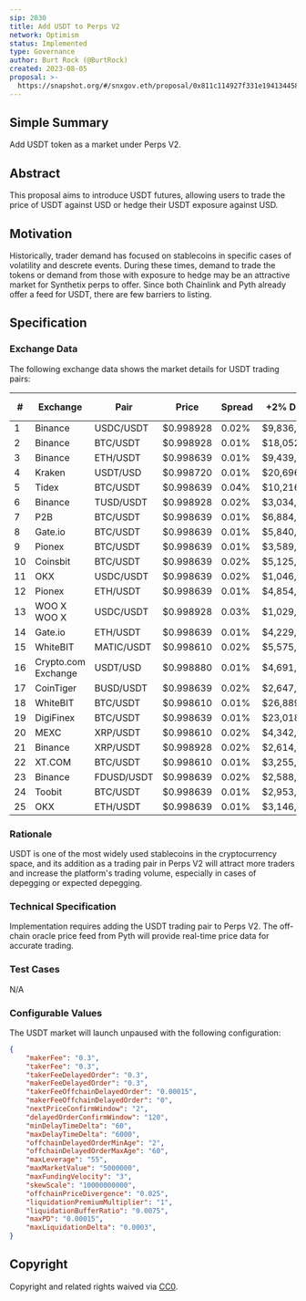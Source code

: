 ```yaml
---
sip: 2030
title: Add USDT to Perps V2
network: Optimism
status: Implemented
type: Governance
author: Burt Rock (@BurtRock)
created: 2023-08-05
proposal: >-
  https://snapshot.org/#/snxgov.eth/proposal/0x811c114927f331e1941344582bda90ea6d7efed844d96d354075de7002fcce9e
---
```


## Simple Summary

Add USDT token as a market under Perps V2.

## Abstract

This proposal aims to introduce USDT futures, allowing users to trade the price of USDT against USD or hedge their USDT exposure against USD.

## Motivation

Historically, trader demand has focused on stablecoins in specific cases of volatility and descrete events. During these times, demand to trade the tokens or demand from those with exposure to hedge may be an attractive market for Synthetix perps to offer. Since both Chainlink and Pyth already offer a feed for USDT, there are few barriers to listing.

## Specification

### Exchange Data

The following exchange data shows the market details for USDT trading pairs:

| #   | Exchange               | Pair         | Price    | Spread | +2% Depth   | -2% Depth   | 24h Volume     | Volume % |
|-----|------------------------|--------------|----------|--------|-------------|-------------|----------------|----------|
| 1   | Binance                | USDC/USDT    | $0.998928 | 0.02%  | $9,836,192  | $69,922,744  | $183,094,315   | 1.18%    |
| 2   | Binance                | BTC/USDT     | $0.998928 | 0.01%  | $18,052,093 | $12,368,439  | $526,710,617   | 3.40%    |
| 3   | Binance                | ETH/USDT     | $0.998639 | 0.01%  | $9,439,909  | $18,515,885  | $243,221,771   | 1.57%    |
| 4   | Kraken                 | USDT/USD     | $0.998720 | 0.01%  | $20,696,667 | $3,054,989   | $48,992,252    | 0.32%    |
| 5   | Tidex                  | BTC/USDT     | $0.998639 | 0.04%  | $10,216,763 | $9,796,456   | $43,783,137    | 0.28%    |
| 6   | Binance                | TUSD/USDT    | $0.998928 | 0.02%  | $3,034,494  | $13,552,822  | $136,287,462   | 0.88%    |
| 7   | P2B                    | BTC/USDT     | $0.998639 | 0.01%  | $6,884,215  | $5,235,843   | $133,496,042   | 0.86%    |
| 8   | Gate.io                | BTC/USDT     | $0.998639 | 0.01%  | $5,840,093  | $6,333,680   | $55,203,518    | 0.36%    |
| 9   | Pionex                 | BTC/USDT     | $0.998639 | 0.01%  | $3,589,352  | $5,756,366   | $258,971,987   | 1.67%    |
| 10  | Coinsbit               | BTC/USDT     | $0.998639 | 0.02%  | $5,125,960  | $5,007,220   | $47,619,996    | 0.31%    |
| 11  | OKX                    | USDC/USDT    | $0.998639 | 0.02%  | $1,046,743  | $9,416,925   | $5,588,158     | 0.04%    |
| 12  | Pionex                 | ETH/USDT     | $0.998639 | 0.01%  | $4,854,866  | $4,105,417   | $146,473,997   | 0.95%    |
| 13  | WOO X WOO X            | USDC/USDT    | $0.998928 | 0.03%  | $1,029,118  | $9,439,708   | $3,003,186     | 0.02%    |
| 14  | Gate.io                | ETH/USDT     | $0.998639 | 0.01%  | $4,229,620  | $5,216,106   | $32,048,672    | 0.21%    |
| 15  | WhiteBIT               | MATIC/USDT   | $0.998610 | 0.02%  | $5,575,906  | $4,045,685   | $5,594,943     | 0.04%    |
| 16  | Crypto.com Exchange    | USDT/USD     | $0.998880 | 0.01%  | $4,691,432  | $4,714,225   | $4,105,087     | 0.03%    |
| 17  | CoinTiger              | BUSD/USDT    | $0.998639 | 0.02%  | $2,647,336  | $6,335,241   | $31,901,430    | 0.21%    |
| 18  | WhiteBIT               | BTC/USDT     | $0.998610 | 0.01%  | $26,889,400 | $16,222,734  | $65,206,973    | 0.42%    |
| 19  | DigiFinex              | BTC/USDT     | $0.998639 | 0.01%  | $23,018,792 | $18,453,213  | $204,232,516   | 1.32%    |
| 20  | MEXC                   | XRP/USDT     | $0.998610 | 0.02%  | $4,342,330  | $4,132,973   | $23,018,515    | -        |
| 21  | Binance                | XRP/USDT     | $0.998928 | 0.02%  | $2,614,830  | $3,437,175   | $260,899,893   | 1.68%    |
| 22  | XT.COM                 | BTC/USDT     | $0.998610 | 0.01%  | $3,255,617  | $3,236,361   | $207,744,898   | 1.34%    |
| 23  | Binance                | FDUSD/USDT   | $0.998639 | 0.02%  | $2,588,505  | $5,734,552   | $17,695,917    | 0.11%    |
| 24  | Toobit                 | BTC/USDT     | $0.998639 | 0.01%  | $2,953,710  | $3,188,673   | $203,772,659   | 1.32%    |
| 25  | OKX                    | ETH/USDT     | $0.998639 | 0.01%  | $3,146,718  | $4,359,803   | $63,736,907    | 0.41%    |

### Rationale

USDT is one of the most widely used stablecoins in the cryptocurrency space, and its addition as a trading pair in Perps V2 will attract more traders and increase the platform's trading volume, especially in cases of depegging or expected depegging.

### Technical Specification

Implementation requires adding the USDT trading pair to Perps V2. The off-chain oracle price feed from Pyth will provide real-time price data for accurate trading.

### Test Cases

N/A

### Configurable Values

The USDT market will launch unpaused with the following configuration:

```json
{
    "makerFee": "0.3",
    "takerFee": "0.3",
    "takerFeeDelayedOrder": "0.3",
    "makerFeeDelayedOrder": "0.3",
    "takerFeeOffchainDelayedOrder": "0.00015",
    "makerFeeOffchainDelayedOrder": "0",
    "nextPriceConfirmWindow": "2",
    "delayedOrderConfirmWindow": "120",
    "minDelayTimeDelta": "60",
    "maxDelayTimeDelta": "6000",
    "offchainDelayedOrderMinAge": "2",
    "offchainDelayedOrderMaxAge": "60",
    "maxLeverage": "55",
    "maxMarketValue": "5000000",
    "maxFundingVelocity": "3",
    "skewScale": "10000000000",
    "offchainPriceDivergence": "0.025",
    "liquidationPremiumMultiplier": "1",
    "liquidationBufferRatio": "0.0075",
    "maxPD": "0.00015",
    "maxLiquidationDelta": "0.0003",
}
```

## Copyright

Copyright and related rights waived via [CC0](https://creativecommons.org/publicdomain/zero/1.0/).
